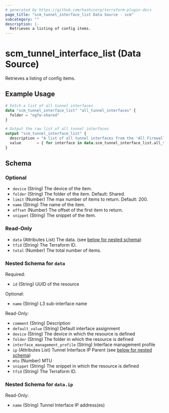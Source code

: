 ```yaml
---
# generated by https://github.com/hashicorp/terraform-plugin-docs
page_title: "scm_tunnel_interface_list Data Source - scm"
subcategory: ""
description: |-
  Retrieves a listing of config items.
---
```


# scm_tunnel_interface_list (Data Source)

Retrieves a listing of config items.

## Example Usage

```terraform
# Fetch a list of all tunnel interfaces
data "scm_tunnel_interface_list" "all_tunnel_interfaces" {
  folder = "ngfw-shared"
}

# Output the raw list of all tunnel interfaces
output "scm_tunnel_interface_list" {
  description = "A list of all tunnel interfaces from the 'All Firewalls' folder."
  value       = { for interface in data.scm_tunnel_interface_list.all_tunnel_interfaces.data : interface.name => interface }
}
```

<!-- schema generated by tfplugindocs -->
## Schema

### Optional

- `device` (String) The device of the item.
- `folder` (String) The folder of the item. Default: Shared.
- `limit` (Number) The max number of items to return. Default: 200.
- `name` (String) The name of the item.
- `offset` (Number) The offset of the first item to return.
- `snippet` (String) The snippet of the item.

### Read-Only

- `data` (Attributes List) The data. (see [below for nested schema](#nestedatt--data))
- `tfid` (String) The Terraform ID.
- `total` (Number) The total number of items.

<a id="nestedatt--data"></a>
### Nested Schema for `data`

Required:

- `id` (String) UUID of the resource

Optional:

- `name` (String) L3 sub-interface name

Read-Only:

- `comment` (String) Description
- `default_value` (String) Default interface assignment
- `device` (String) The device in which the resource is defined
- `folder` (String) The folder in which the resource is defined
- `interface_management_profile` (String) Interface management profile
- `ip` (Attributes List) Tunnel Interface IP Parent (see [below for nested schema](#nestedatt--data--ip))
- `mtu` (Number) MTU
- `snippet` (String) The snippet in which the resource is defined
- `tfid` (String) The Terraform ID.

<a id="nestedatt--data--ip"></a>
### Nested Schema for `data.ip`

Read-Only:

- `name` (String) Tunnel Interface IP address(es)
